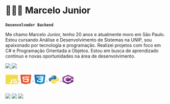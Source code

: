 # 👨🏾‍💻 Marcelo Junior 

**`Desenvolvedor Backend`**

Me chamo Marcelo Junior, tenho 20 anos e atualmente moro em São Paulo. Estou cursando Análise e Desenvolvimento de Sistemas na UNIP, sou apaixonado por tecnologia e programação. Realizei projetos com foco em C# e Programação Orientada a Objetos. Estou em busca de aprendizado contínuo e novas oportunidades na área de desenvolvimento.

<div>
    <a href="https://github.com/MarceloCjrr">
    <img height="170em" src="https://github-readme-stats.vercel.app/api?username=MarceloCjrr&show_icons=true&theme=dark&include_all_commits=true&count_private=true">
    <img height="170em" src="https://github-readme-stats.vercel.app/api/top-langs/?username=MarceloCjrr&layout=compact&langs_count=16&theme=dark">
</div>

<div style="display: inline_block"><br>
  <img align="center" alt="Junior-Js" height="30" width="40" src="https://raw.githubusercontent.com/devicons/devicon/master/icons/javascript/javascript-plain.svg">
  <img align="center" alt="Junior-HTML" height="30" width="40" src="https://raw.githubusercontent.com/devicons/devicon/master/icons/html5/html5-original.svg">
  <img align="center" alt="Junior-CSS" height="30" width="40" src="https://raw.githubusercontent.com/devicons/devicon/master/icons/css3/css3-original.svg">
  <img align="center" alt="Junior-Python" height="30" width="40" src="https://raw.githubusercontent.com/devicons/devicon/master/icons/python/python-original.svg">
  <img align="center" alt="Junior-Csharp" height="30" width="40" src="https://raw.githubusercontent.com/devicons/devicon/master/icons/csharp/csharp-original.svg">
</div>

##
<div> 
    <a href="https://www.instagram.com/juniorr_cjr" target="_blank"><img src="https://img.shields.io/badge/-Instagram-%23E4405F?style=for-the-badge&logo=instagram&logoColor=white" target="_blank"></a>
    <a href = "mailto:marcelo.cristiano.jr1@gmail.com"><img src="https://img.shields.io/badge/-Gmail-%23333?style=for-the-badge&logo=gmail&logoColor=white" target="_blank"></a>
    <a href="https://www.linkedin.com/in/marcelo-junior-analista/" target="_blank"><img src="https://img.shields.io/badge/-LinkedIn-%230077B5?style=for-the-badge&logo=linkedin&logoColor=white" target="_blank"></a> 
</div>

